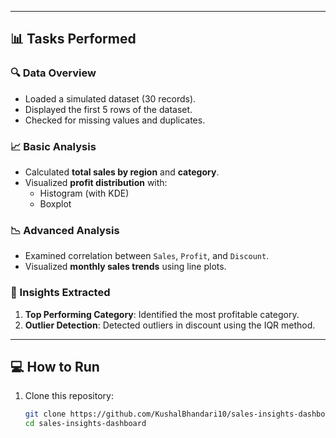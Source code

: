 
---

## 📊 Tasks Performed

### 🔍 Data Overview
- Loaded a simulated dataset (30 records).
- Displayed the first 5 rows of the dataset.
- Checked for missing values and duplicates.

### 📈 Basic Analysis
- Calculated **total sales by region** and **category**.
- Visualized **profit distribution** with:
  - Histogram (with KDE)
  - Boxplot

### 📉 Advanced Analysis
- Examined correlation between `Sales`, `Profit`, and `Discount`.
- Visualized **monthly sales trends** using line plots.

### 🧠 Insights Extracted
1. **Top Performing Category**: Identified the most profitable category.
2. **Outlier Detection**: Detected outliers in discount using the IQR method.

---


## 💻 How to Run

1. Clone this repository:
   ```bash
   git clone https://github.com/KushalBhandari10/sales-insights-dashboard.git
   cd sales-insights-dashboard

